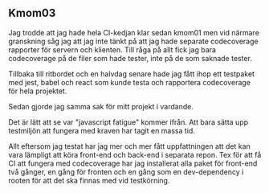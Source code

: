 ## Kmom03

Jag trodde att jag hade hela CI-kedjan klar sedan kmom01 men vid närmare granskning såg jag att jag
inte tänkt på att jag hade separate codecoverage rapporter för servern och klienten. Till råga på
allt fick jag bara codecoverage på de filer som hade tester, inte på de som saknade tester.

Tillbaka till ritbordet och en halvdag senare hade jag fått ihop ett testpaket med jest, babel och
react som kunde testa och rapportera codecoverage för hela projektet.

Sedan gjorde jag samma sak för mitt projekt i vardande.

Det är lätt att se var "javascript fatigue" kommer ifrån. Att bara sätta upp testmiljön att fungera
med kraven har tagit en massa tid.

Allt eftersom jag testat har jag mer och mer fått uppfattningen att det kan vara lämpligt att köra front-end och back-end i separata repon. Tex för att få CI att fungera med codecoverage har jag installerat alla paket för front-end två gånger, en gång för fronten och en gång som en dev-dependency i rooten för att det ska finnas med vid testkörning.
